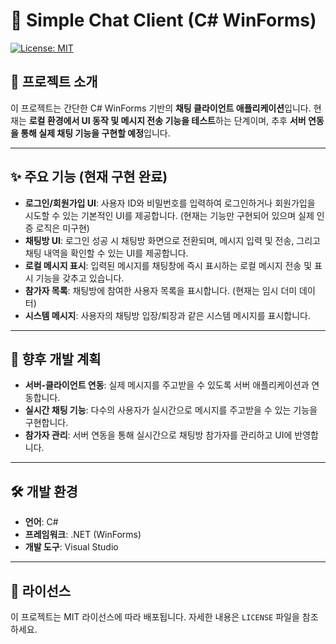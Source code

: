 # 💬 Simple Chat Client (C# WinForms)

[![License: MIT](https://img.shields.io/badge/License-MIT-yellow.svg)](https://opensource.org/licenses/MIT)

## 📝 프로젝트 소개

이 프로젝트는 간단한 C# WinForms 기반의 **채팅 클라이언트 애플리케이션**입니다. 현재는 **로컬 환경에서 UI 동작 및 메시지 전송 기능을 테스트**하는 단계이며, 추후 **서버 연동을 통해 실제 채팅 기능을 구현할 예정**입니다.

---

## ✨ 주요 기능 (현재 구현 완료)

* **로그인/회원가입 UI**: 사용자 ID와 비밀번호를 입력하여 로그인하거나 회원가입을 시도할 수 있는 기본적인 UI를 제공합니다. (현재는 기능만 구현되어 있으며 실제 인증 로직은 미구현)
* **채팅방 UI**: 로그인 성공 시 채팅방 화면으로 전환되며, 메시지 입력 및 전송, 그리고 채팅 내역을 확인할 수 있는 UI를 제공합니다.
* **로컬 메시지 표시**: 입력된 메시지를 채팅창에 즉시 표시하는 로컬 메시지 전송 및 표시 기능을 갖추고 있습니다.
* **참가자 목록**: 채팅방에 참여한 사용자 목록을 표시합니다. (현재는 임시 더미 데이터)
* **시스템 메시지**: 사용자의 채팅방 입장/퇴장과 같은 시스템 메시지를 표시합니다.

---

## 🚀 향후 개발 계획

* **서버-클라이언트 연동**: 실제 메시지를 주고받을 수 있도록 서버 애플리케이션과 연동합니다.
* **실시간 채팅 기능**: 다수의 사용자가 실시간으로 메시지를 주고받을 수 있는 기능을 구현합니다.
* **참가자 관리**: 서버 연동을 통해 실시간으로 채팅방 참가자를 관리하고 UI에 반영합니다.

---

## 🛠️ 개발 환경

* **언어**: C#
* **프레임워크**: .NET (WinForms)
* **개발 도구**: Visual Studio

---

## 📄 라이선스

이 프로젝트는 MIT 라이선스에 따라 배포됩니다. 자세한 내용은 `LICENSE` 파일을 참조하세요.